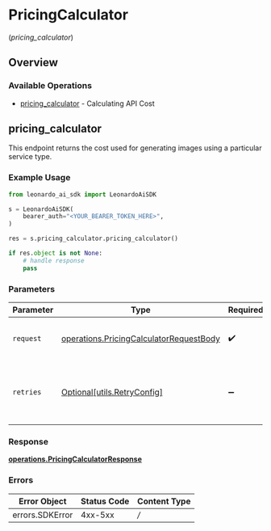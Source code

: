 # PricingCalculator
(*pricing_calculator*)

## Overview

### Available Operations

* [pricing_calculator](#pricing_calculator) - Calculating API Cost

## pricing_calculator

This endpoint returns the cost used for generating images using a particular service type.

### Example Usage

```python
from leonardo_ai_sdk import LeonardoAiSDK

s = LeonardoAiSDK(
    bearer_auth="<YOUR_BEARER_TOKEN_HERE>",
)

res = s.pricing_calculator.pricing_calculator()

if res.object is not None:
    # handle response
    pass

```

### Parameters

| Parameter                                                                                          | Type                                                                                               | Required                                                                                           | Description                                                                                        |
| -------------------------------------------------------------------------------------------------- | -------------------------------------------------------------------------------------------------- | -------------------------------------------------------------------------------------------------- | -------------------------------------------------------------------------------------------------- |
| `request`                                                                                          | [operations.PricingCalculatorRequestBody](../../models/operations/pricingcalculatorrequestbody.md) | :heavy_check_mark:                                                                                 | The request object to use for the request.                                                         |
| `retries`                                                                                          | [Optional[utils.RetryConfig]](../../models/utils/retryconfig.md)                                   | :heavy_minus_sign:                                                                                 | Configuration to override the default retry behavior of the client.                                |

### Response

**[operations.PricingCalculatorResponse](../../models/operations/pricingcalculatorresponse.md)**

### Errors

| Error Object    | Status Code     | Content Type    |
| --------------- | --------------- | --------------- |
| errors.SDKError | 4xx-5xx         | */*             |
